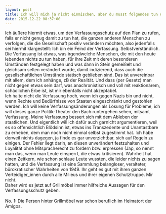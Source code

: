 ```yaml
---
layout: post
title: Ich will mich ja nicht einmischen, aber du musst folgendes tun und nur das ist richtig
date: 2015-12-22 08:37:00
---
```


Ich äußere hiermit etwas, um den Verfassungsschutz auf den Plan zu rufen, falls er nicht genug damit zu tun hat, die ganzen anderen Menschen zu verfolgen, die die Gesellschaft positiv verändern möchten, also jedenfalls sei hiermit klargestellt: Ich bin ein Feind der Verfassung. Selbstverständlich.<br>
Die Verfassung ist etwas, was irgendwelche Menschen, die mit den heute lebenden nichts zu tun haben, für ihre Zeit mit deren besonderen Umständen festgelegt haben und was dann in Stein gemeißelt und gleichsam selten verändert wurde, damit indizierend, dass auch die gesellschaftlichen Umstände statisch geblieben sind. Das ist unvereinbar mit allem, dem ich anhänge, zB der Realität.
Und dass (per Gesetz) man nicht gegen etwas sein darf, was anachronistisch und voll mit reaktionärem, schädlichen Erbe ist, ist mir ebenfalls nicht akzeptabel.<br> Ich halte nicht die Verfassung hoch, wenn ich gegen Nazis bin und nicht, wenn Rechte und Bedürfnisse von Staaten eingeschränkt und gestohlen werden. Ich will keine Verfassungsänderungen als Lösung für Probleme, ich will dieses ganze Politik-Theater den Bach runtergehen sehen, mitsamt Verfassung. Meine Verfassung bessert sich mit dem Ableben der staatlichen. Und eigentlich will ich dafür auch garnicht argumentieren, weil es so offensichtlich Blödsinn ist, etwas ins Transzedente und Unantastbare zu erheben, dem man noch nicht einmal selbst zugestimmt hat. Ich habe derweil nichts dagegen, ja finde es gar unverzichtbar, sich auf Regeln zu einigen. Der Fehler liegt darin, an diesen unverändert festzuhalten und Loyalität ohne Mitspracherecht zu fordern bzw. erpressen (Jap, so nennt man das, wenn man Leute einsperrt, die etwas kritisieren). Wahrheit hat einen Zeitkern, wie schon schlaue Leute wussten, die leider nichts zu sagen hatten, und die Verfassung ist eine Sammlung belangloser, veralteter, bürokratischer Wahrheiten von 1949. Ihr geht es gut mit ihren ganzen Verteidiger\_innen durch alle Milieus und ihrer eigenen Schutztruppe. Mir nicht.<br>
Daher wird es jetzt auf Grillmöbel immer hilfreiche Aussagen für den Verfassungsschutz geben.
<br><br>
No. 1: Die Person hinter Grillmöbel war schon beruflich im Heimatort der Amigos.
